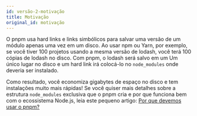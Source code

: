 ```yaml
---
id: versão-2-motivação
title: Motivação
original_id: motivação
---
```


O pnpm usa hard links e links simbólicos para salvar uma versão de um módulo apenas uma vez em um disco.
Ao usar npm ou Yarn, por exemplo, se você tiver 100 projetos usando a mesma versão
de lodash, você terá 100 cópias de lodash no disco. Com pnpm, o lodash será salvo em um
Um único lugar no disco e um hard link irá colocá-lo no `node_modules` onde deveria
ser instalado.

Como resultado, você economiza gigabytes de espaço no disco e tem instalações muito mais rápidas!
Se você quiser mais detalhes sobre a estrutura `node_modules` exclusiva que o pnpm cria e
por que funciona bem com o ecossistema Node.js, leia este pequeno artigo: [Por que devemos usar o pnpm?](https://www.kochan.io/nodejs/why-should-we-use-pnpm.html)